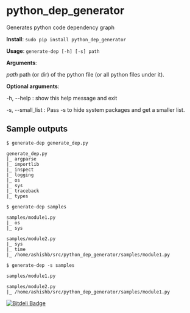python_dep_generator
====================

Generates python code dependency graph

**Install**: `sudo pip install python_dep_generator`

**Usage**: `generate-dep [-h] [-s] path`

**Arguments**:

  *path*              path (or dir) of the python file (or all python files
                    under it).

**Optional arguments**:
  
  -h, --help        :  show this help message and exit
  
  -s, --small_list : Pass -s to hide system packages and get a smaller list.


Sample outputs
--------------
```
$ generate-dep generate_dep.py

generate_dep.py
|_ argparse
|_ importlib
|_ inspect
|_ logging
|_ os
|_ sys
|_ traceback
|_ types
```

```
$ generate-dep samples

samples/module1.py
|_ os
|_ sys

samples/module2.py
|_ sys
|_ time
|_ /home/ashishb/src/python_dep_generator/samples/module1.py
```

```
$ generate-dep -s samples

samples/module1.py

samples/module2.py
|_ /home/ashishb/src/python_dep_generator/samples/module1.py

```


[![Bitdeli Badge](https://d2weczhvl823v0.cloudfront.net/ashishb/python_dep_generator/trend.png)](https://bitdeli.com/free "Bitdeli Badge")

